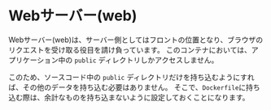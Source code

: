 # Webサーバー(web)

Webサーバー(web)は、サーバー側としてはフロントの位置となり、ブラウザのリクエストを受け取る役目を請け負っています。
このコンテナにおいては、アプリケーション中の `public` ディレクトリしかアクセスしません。

このため、ソースコード中の `public` ディレクトリだけを持ち込むようにすれば、その他のデータを持ち込む必要はありません。
そこで、`Dockerfile`に持ち込む際は、余計なものを持ち込まないように設定しておくことになります。

